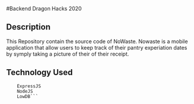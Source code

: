 #Backend Dragon Hacks 2020
## Description
This Repository contain the source code of NoWaste. Nowaste is a mobile application that allow users to keep track of their pantry experiation dates by symply taking a picture of their of their receipt.
## Technology Used
``` TesseractJS
    ExpressJS
    NodeJS
    LowDB```

